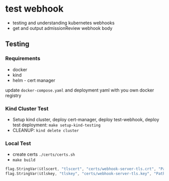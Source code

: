 # test webhook

- testing and understanding kubernetes webhooks
- get and output admissionReview webhook body

## Testing

### Requirements

- docker
- kind
- helm - cert manager

update `docker-compose.yaml` and deployment yaml with you own docker registry

### Kind Cluster Test

- Setup kind cluster, deploy cert-manager, deploy test-webhook, deploy test deployment: `make setup-kind-testing`
- CLEANUP: `kind delete cluster`

### Local Test

- create certs `./certs/certs.sh`
- `make build`

```go
flag.StringVar(&tlscert, "tlscert", "certs/webhook-server-tls.crt", "Path to the TLS certificate")
flag.StringVar(&tlskey, "tlskey", "certs/webhook-server-tls.key", "Path to the TLS key")
```

